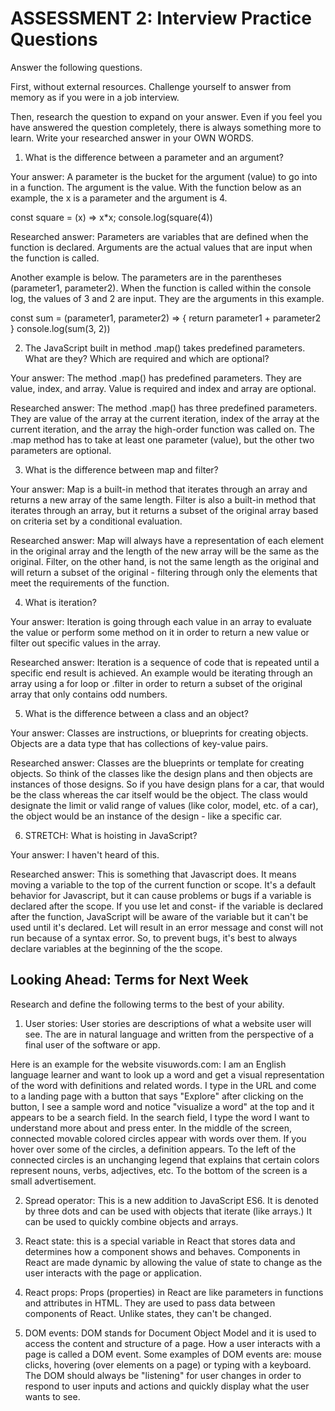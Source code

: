 # ASSESSMENT 2: Interview Practice Questions

Answer the following questions.

First, without external resources. Challenge yourself to answer from memory as if you were in a job interview.

Then, research the question to expand on your answer. Even if you feel you have answered the question completely, there is always something more to learn. Write your researched answer in your OWN WORDS.

1. What is the difference between a parameter and an argument?

Your answer: A parameter is the bucket for the argument (value) to go into in a function. The argument is the value.
With the function below as an example, the x is a parameter and the argument is 4.

const square = (x) => x*x;
console.log(square(4))

Researched answer: Parameters are variables that are defined when the function is declared. Arguments are the actual values that are input when the function is called.

Another example is below. The parameters are in the parentheses (parameter1, parameter2). When the function is called within the console log, the values of 3 and 2 are input. They are the arguments in this example.

const sum = (parameter1, parameter2) => {
  return parameter1 + parameter2
}
console.log(sum(3, 2))

2. The JavaScript built in method .map() takes predefined parameters. What are they? Which are required and which are optional?

Your answer: The method .map() has predefined parameters. They are value, index, and array. Value is required and index and array are optional.

Researched answer: The method .map() has three predefined parameters. They are value of the array at the current iteration,  index of the array at the current iteration, and the array the high-order function was called on. The .map method has to take at least one parameter (value), but the other two parameters are optional.

3. What is the difference between map and filter?

Your answer: Map is a built-in method that iterates through an array and returns a new array of the same length. Filter is also a built-in method that iterates through an array, but it returns a subset of the original array based on criteria set by a conditional evaluation.

Researched answer: Map will always have a representation of each element in the original array and the length of the new array will be the same as the original. Filter, on the other hand, is not the same length as the original and will return a subset of the original - filtering through only the elements that meet the requirements of the function.

4. What is iteration?

Your answer: Iteration is going through each value in an array to evaluate the value or perform some method on it in order to return a new value or filter out specific values in the array.  

Researched answer: Iteration is a sequence of code that is repeated until a specific end result is achieved. An example would be iterating through an array using a for loop or .filter in order to return a subset of the original array that only contains odd numbers.

5. What is the difference between a class and an object?

Your answer: Classes are instructions, or blueprints for creating objects. Objects are a data type that has collections of key-value pairs.

Researched answer: Classes are the blueprints or template for creating objects. So think of the classes like the design plans and then objects are instances of those designs. So if you have design plans for a car, that would be the class whereas the car itself would be the object. The class would designate the limit or valid range of values (like color, model, etc. of a car), the object would be an instance of the design - like a specific car.

6. STRETCH: What is hoisting in JavaScript?

Your answer: I haven't heard of this.

Researched answer: This is something that Javascript does. It means moving a variable to the top of the current function or scope. It's a default behavior for Javascript, but it can cause problems or bugs if a variable is declared after the scope. If you use let and const- if the variable is declared after the function, JavaScript will be aware of the variable but it can't be used until it's declared.
Let will result in an error message and const will not run because of a syntax error. So, to prevent bugs, it's best to always declare variables at the beginning of the the scope.

## Looking Ahead: Terms for Next Week

Research and define the following terms to the best of your ability.

1. User stories: User stories are descriptions of what a website user will see. The are in natural language and written from the perspective of a final user of the software or app.

Here is an example for the website visuwords.com: I am an English language learner and want to look up a word and get a visual representation of the word with definitions and related words. I type in the URL and come to a landing page with a button that says "Explore" after clicking on the button, I see a sample word and notice "visualize a word" at the top and it appears to be a search field. In the search field, I type the word I want to understand more about and press enter. In the middle of the screen, connected movable colored circles appear with words over them. If you hover over some of the circles, a definition appears. To the left of the connected circles is an unchanging legend that explains that certain colors represent nouns, verbs, adjectives, etc. To the bottom of the screen is a small advertisement.

2. Spread operator: This is a new addition to JavaScript ES6. It is denoted by three dots and can be used with objects that iterate (like arrays.) It can be used to quickly combine objects and arrays. 

3. React state: this is a special variable in React that stores data and determines how a component shows and behaves. Components in React are made dynamic by allowing the value of state to change as the user interacts with the page or application.

4. React props: Props (properties) in React are like parameters in functions and attributes in HTML. They are used to pass data between components of React. Unlike states, they can't be changed.

5. DOM events: DOM stands for Document Object Model and it is used to access the content and structure of a page. How a user interacts with a page is called a DOM event. Some examples of DOM events are: mouse clicks, hovering (over elements on a page) or typing with a keyboard. The DOM should always be "listening" for user changes in order to respond to user inputs and actions and quickly display what the user wants to see.
